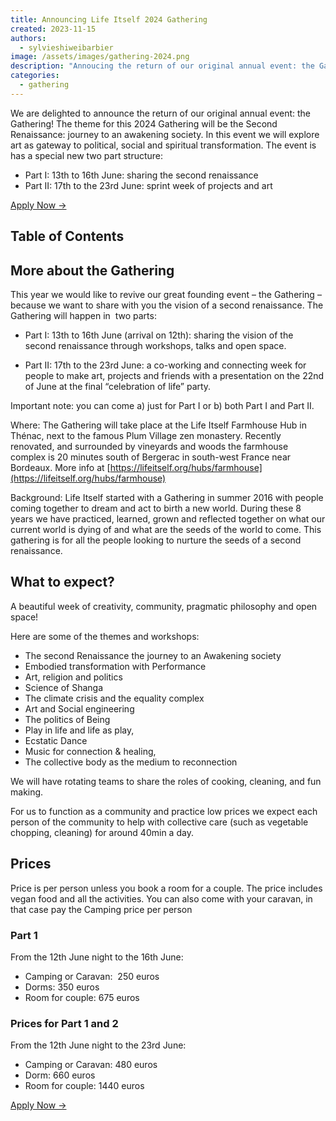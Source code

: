```yaml
---
title: Announcing Life Itself 2024 Gathering
created: 2023-11-15
authors:
  - sylvieshiweibarbier
image: /assets/images/gathering-2024.png
description: "Annoucing the return of our original annual event: the Gathering! The theme for 2024 will be the Second Renaissance: journey to an awakening society. In this event we will explore art as gateway to political, social and spiritual transformation."
categories:
  - gathering
---
```


We are delighted to announce the return of our original annual event: the Gathering! The theme for this 2024 Gathering will be the Second Renaissance: journey to an awakening society. In this event we will explore art as gateway to political, social and spiritual transformation. The event is has a special new two part structure:

- Part I: 13th to 16th June: sharing the second renaissance
- Part II: 17th to the 23rd June: sprint week of projects and art

<a href="https://docs.google.com/forms/d/e/1FAIpQLSdngjK7uBeg6dSj6Q7P9odll8R2Og3jFjuQYsgbGbO_UBQlOA/viewform?usp=sf_link" className="px-3 py-2 rounded bg-secondary text-sm text-primary font-medium shadow-xs hover:bg-secondary/80 focus-visible:outline">Apply Now &rarr;</a>

## Table of Contents

## More about the Gathering

This year we would like to revive our great founding event – the Gathering – because we want to share with you the vision of a second renaissance. The Gathering will happen in  two parts:

- Part I: 13th to 16th June (arrival on 12th): sharing the vision of the second renaissance through workshops, talks and open space.

- Part II: 17th to the 23rd June: a co-working and connecting week for people to make art, projects and friends with a presentation on the 22nd of June at the final “celebration of life” party.

Important note: you can come a) just for Part I or b) both Part I and Part II.

Where: The Gathering will take place at the Life Itself Farmhouse Hub in Thénac, next to the famous Plum Village zen monastery. Recently renovated, and surrounded by vineyards and woods the farmhouse complex is 20 minutes south of Bergerac in south-west France near Bordeaux. More info at [https://lifeitself.org/hubs/farmhouse](https://lifeitself.org/hubs/farmhouse)

Background: Life Itself started with a Gathering in summer 2016 with people coming together to dream and act to birth a new world. During these 8 years we have practiced, learned, grown and reflected together on what our current world is dying of and what are the seeds of the world to come. This gathering is for all the people looking to nurture the seeds of a second renaissance.

## What to expect?

A beautiful week of creativity, community, pragmatic philosophy and open space!

Here are some of the themes and workshops:

- The second Renaissance the journey to an Awakening society
- Embodied transformation with Performance
- Art, religion and politics
- Science of Shanga
- The climate crisis and the equality complex
- Art and Social engineering
- The politics of Being
- Play in life and life as play, 
- Ecstatic Dance 
- Music for connection & healing, 
- The collective body as the medium to reconnection

We will have rotating teams to share the roles of cooking, cleaning, and fun making.

For us to function as a community and practice low prices we expect each person of the community to help with collective care (such as vegetable chopping, cleaning) for around 40min a day.

## Prices

Price is per person unless you book a room for a couple. The price includes vegan food and all the activities. You can also come with your caravan, in that case pay the Camping price per person

### Part 1

From the 12th June night to the 16th June:

- Camping or Caravan:  250 euros  
- Dorms: 350 euros 
- Room for couple: 675 euros  

### Prices for Part 1 and 2

From the 12th June night to the 23rd June:

- Camping or Caravan: 480 euros
- Dorm: 660 euros
- Room for couple: 1440 euros

<a href="https://docs.google.com/forms/d/e/1FAIpQLSdngjK7uBeg6dSj6Q7P9odll8R2Og3jFjuQYsgbGbO_UBQlOA/viewform?usp=sf_link" className="px-3 py-2 rounded bg-secondary text-sm text-primary font-medium shadow-xs hover:bg-secondary/80 focus-visible:outline">Apply Now &rarr;</a>
